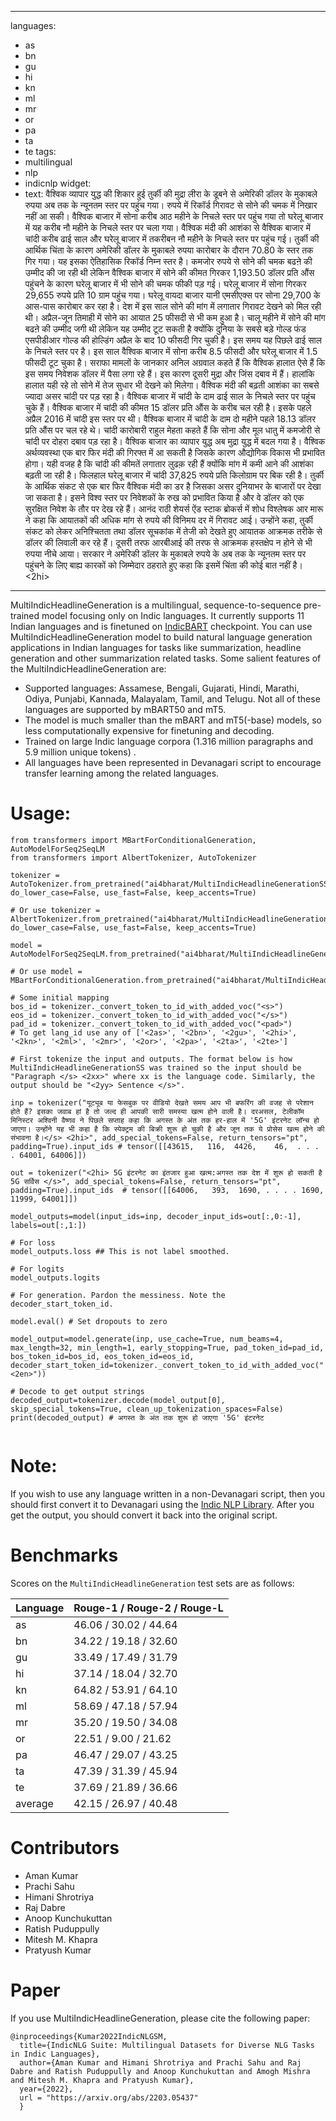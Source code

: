 
---
languages:
- as
- bn
- gu
- hi
- kn
- ml
- mr
- or
- pa
- ta
- te
tags:
- multilingual
- nlp
- indicnlp
widget:
- text: वैश्विक व्यापार युद्ध की शिकार हुई तुर्की की मुद्रा लीरा के डूबने से अमेरिकी डॉलर के मुकाबले रुपया अब तक के न्यूनतम स्तर पर पहुंच गया। रुपये में रिकॉर्ड गिरावट से सोने की चमक में निखार नहीं आ सकी। वैश्विक बाजार में सोना करीब आठ महीने के निचले स्तर पर पहुंच गया तो घरेलू बाजार में यह करीब नौ महीने के निचले स्तर पर चला गया। वैश्विक मंदी की आशंका से वैश्विक बाजार में चांदी करीब ढाई साल और घरेलू बाजार में तकरीबन नौ महीने के निचले स्तर पर पहुंच गई। तुर्की की आर्थिक चिंता के कारण अमेरिकी डॉलर के मुकाबले रुपया कारोबार के दौरान 70.80 के स्तर तक गिर गया। यह इसका ऐतिहासिक रिकॉर्ड निम्न स्तर है। कमजोर रुपये से सोने की चमक बढऩे की उम्मीद की जा रही थी लेकिन वैश्विक बाजार में सोने की कीमत गिरकर 1,193.50 डॉलर प्रति औंस पहुंचने के कारण घरेलू बाजार में भी सोने की चमक फीकी पड़ गई। घरेलू बाजार में सोना गिरकर 29,655 रुपये प्रति 10 ग्राम पहुंच गया। घरेलू वायदा बाजार यानी एमसीएक्स पर सोना 29,700 के आस-पास कारोबार कर रहा है। देश में इस साल सोने की मांग में लगातार गिरावट देखने को मिल रही थी। अप्रैल-जून तिमाही में सोने का आयात 25 फीसदी से भी कम हुआ है। चालू महीने में सोने की मांग बढऩे की उम्मीद जगी थी लेकिन यह उम्मीद टूट सकती है क्योंकि दुनिया के सबसे बड़े गोल्ड फंड एसपीडीआर गोल्ड की होल्डिंग अप्रैल के बाद 10 फीसदी गिर चुकी है। इस समय यह पिछले ढाई साल के निचले स्तर पर है। इस साल वैश्विक बाजार में सोना करीब 8.5 फीसदी और घरेलू बाजार में 1.5 फीसदी टूट चुका है। सराफा मामलों के जानकार अनिल अग्रवाल कहते हैं कि वैश्विक हालात ऐसे हैं कि इस समय निवेशक डॉलर में पैसा लगा रहे हैं। इस कारण दूसरी मुद्रा और जिंस दबाव में हैं। हालांकि हालात यही रहे तो सोने में तेज सुधार भी देखने को मिलेगा। वैश्विक मंदी की बढ़ती आशंका का सबसे ज्यादा असर चांदी पर पड़ रहा है। वैश्विक बाजार में चांदी के दाम ढाई साल के निचले स्तर पर पहुंच चुके हैं। वैश्विक बाजार में चांदी की कीमत 15 डॉलर प्रति औंस के करीब चल रही है। इसके पहले अप्रैल 2016 में चांदी इस स्तर पर थी। वैश्विक बाजार में चांदी के दाम दो महीने पहले 18.13 डॉलर प्रति औंस पर चल रहे थे। चांदी कारोबारी राहुल मेहता कहते हैं कि सोना और मूल धातु में कमजोरी से चांदी पर दोहरा दबाव पड़ रहा है। वैश्विक बाजार का व्यापार युद्ध अब मुद्रा युद्ध में बदल गया है। वैश्विक अर्थव्यवस्था एक बार फिर मंदी की गिरफ्त में आ सकती है जिसके कारण औद्योगिक विकास भी प्रभावित होगा। यही वजह है कि चांदी की कीमतें लगातार लुढक़ रही हैं क्योंकि मांग में कमी आने की आशंका बढ़ती जा रही है। फिलहाल घरेलू बाजार में चांदी 37,825 रुपये प्रति किलोग्राम पर बिक रही है। तुर्की के आर्थिक संकट से एक बार फिर वैश्विक मंदी का डर है जिसका असर दुनियाभर के बाजारों पर देखा जा सकता है। इसने विश्व स्तर पर निवेशकों के रुख को प्रभावित किया है और वे डॉलर को एक सुरक्षित निवेश के तौर पर देख रहे हैं। आनंद राठी शेयर्स ऐंड स्टाक ब्रोकर्स में शोध विश्लेषक आर मारू ने कहा कि आयातकों की अधिक मांग से रुपये की विनिमय दर में गिरावट आई। उन्होंने कहा, तुर्की संकट को लेकर अनिश्चितता तथा डॉलर सूचकांक में तेजी को देखते हुए आयातक आक्रमक तरीके से डॉलर की लिवाली कर रहे हैं। दूसरी तरफ आरबीआई की तरफ से आक्रमक हस्तक्षेप न होने से भी रुपया नीचे आया। सरकार ने अमेरिकी डॉलर के मुकाबले रुपये के अब तक के न्यूनतम स्तर पर पहुंचने के लिए बाह्य कारकों को जिम्मेदार ठहराते हुए कहा कि इसमें चिंता की कोई बात नहीं है।</s><2hi>
	
---

MultiIndicHeadlineGeneration  is a multilingual, sequence-to-sequence pre-trained model focusing only on Indic languages. It currently supports 11 Indian languages and is finetuned on [IndicBART](https://huggingface.co/ai4bharat/IndicBART) checkpoint. You can use MultiIndicHeadlineGeneration model to build natural language generation applications in Indian languages for tasks like summarization, headline generation and other summarization related tasks. Some salient features of the MultiIndicHeadlineGeneration are:

<ul>
<li >Supported languages: Assamese, Bengali, Gujarati, Hindi, Marathi, Odiya, Punjabi, Kannada, Malayalam, Tamil, and Telugu. Not all of these languages are supported by mBART50 and mT5. </li>
<li >The model is much smaller than the mBART and mT5(-base) models, so less computationally expensive for finetuning and decoding. </li>
<li> Trained on large Indic language corpora (1.316 million paragraphs and 5.9 million unique tokens) . </li>
<li>All languages have been represented in Devanagari script to encourage transfer learning among the related languages.</li>
</ul>


# Usage:

```
from transformers import MBartForConditionalGeneration, AutoModelForSeq2SeqLM
from transformers import AlbertTokenizer, AutoTokenizer

tokenizer = AutoTokenizer.from_pretrained("ai4bharat/MultiIndicHeadlineGenerationSS", do_lower_case=False, use_fast=False, keep_accents=True)

# Or use tokenizer = AlbertTokenizer.from_pretrained("ai4bharat/MultiIndicHeadlineGenerationSS", do_lower_case=False, use_fast=False, keep_accents=True)

model = AutoModelForSeq2SeqLM.from_pretrained("ai4bharat/MultiIndicHeadlineGenerationSS")

# Or use model = MBartForConditionalGeneration.from_pretrained("ai4bharat/MultiIndicHeadlineGenerationSS")

# Some initial mapping
bos_id = tokenizer._convert_token_to_id_with_added_voc("<s>")
eos_id = tokenizer._convert_token_to_id_with_added_voc("</s>")
pad_id = tokenizer._convert_token_to_id_with_added_voc("<pad>")
# To get lang_id use any of ['<2as>', '<2bn>', '<2gu>', '<2hi>', '<2kn>', '<2ml>', '<2mr>', '<2or>', '<2pa>', '<2ta>', '<2te>']

# First tokenize the input and outputs. The format below is how MultiIndicHeadlineGenerationSS was trained so the input should be "Paragraph </s> <2xx>" where xx is the language code. Similarly, the output should be "<2yy> Sentence </s>". 

inp = tokenizer("यूट्यूब या फेसबुक पर वीडियो देखते समय आप भी बफरिंग की वजह से परेशान होते हैं? इसका जवाब हां है तो जल्द ही आपकी सारी समस्या खत्म होने वाली है। दरअसल, टेलीकॉम मिनिस्टर अश्विनी वैष्णव ने पिछले सप्ताह कहा कि अगस्त के अंत तक हर-हाल में '5G' इंटरनेट लॉन्च हो जाएगा। उन्होंने यह भी कहा है कि स्पेक्ट्रम की बिक्री शुरू हो चुकी है और जून तक ये प्रोसेस खत्म होने की संभावना है।</s> <2hi>", add_special_tokens=False, return_tensors="pt", padding=True).input_ids # tensor([[43615,   116,  4426,    46,  . . . . 64001, 64006]])

out = tokenizer("<2hi> 5G इंटरनेट का इंतजार हुआ खत्म:अगस्त तक देश में शुरू हो सकती है 5G सर्विस </s>", add_special_tokens=False, return_tensors="pt", padding=True).input_ids  # tensor([[64006,   393,  1690, . . . . 1690, 11999, 64001]])

model_outputs=model(input_ids=inp, decoder_input_ids=out[:,0:-1], labels=out[:,1:])

# For loss
model_outputs.loss ## This is not label smoothed.

# For logits
model_outputs.logits

# For generation. Pardon the messiness. Note the decoder_start_token_id.

model.eval() # Set dropouts to zero

model_output=model.generate(inp, use_cache=True, num_beams=4, max_length=32, min_length=1, early_stopping=True, pad_token_id=pad_id, bos_token_id=bos_id, eos_token_id=eos_id, decoder_start_token_id=tokenizer._convert_token_to_id_with_added_voc("<2en>"))

# Decode to get output strings
decoded_output=tokenizer.decode(model_output[0], skip_special_tokens=True, clean_up_tokenization_spaces=False)
print(decoded_output) # अगस्त के अंत तक शुरू हो जाएगा '5G' इंटरनेट


```

# Note:
If you wish to use any language written in a non-Devanagari script, then you should first convert it to Devanagari using the <a href="https://github.com/anoopkunchukuttan/indic_nlp_library">Indic NLP Library</a>. After you get the output, you should convert it back into the original script.



# Benchmarks
Scores on the `MultiIndicHeadlineGeneration` test sets are as follows:

Language | Rouge-1 / Rouge-2 / Rouge-L
---------|----------------------------
as	|	46.06	/	30.02	/	44.64
bn	|	34.22	/	19.18	/	32.60
gu	|	33.49	/	17.49	/	31.79
hi	|	37.14	/	18.04	/	32.70
kn	|	64.82	/	53.91	/	64.10
ml	|	58.69	/	47.18	/	57.94
mr 	|	35.20	/	19.50	/	34.08
or	|	22.51	/	9.00	/	21.62
pa 	|	46.47	/	29.07	/	43.25
ta 	|	47.39	/	31.39	/	45.94
te 	|	37.69	/	21.89	/	36.66
average	|	42.15	/	26.97	/	40.48


# Contributors
<ul>
<li> Aman Kumar </li>
<li> Prachi Sahu </li>
<li> Himani Shrotriya </li>
<li> Raj Dabre </li>
<li> Anoop Kunchukuttan </li>
<li> Ratish Puduppully </li>
<li> Mitesh M. Khapra </li>
<li> Pratyush Kumar </li>
</ul>

# Paper
If you use MultiIndicHeadlineGeneration, please cite the following paper:
```
@inproceedings{Kumar2022IndicNLGSM,
  title={IndicNLG Suite: Multilingual Datasets for Diverse NLG Tasks in Indic Languages},
  author={Aman Kumar and Himani Shrotriya and Prachi Sahu and Raj Dabre and Ratish Puduppully and Anoop Kunchukuttan and Amogh Mishra and Mitesh M. Khapra and Pratyush Kumar},
  year={2022},
  url = "https://arxiv.org/abs/2203.05437"
  }   
```
